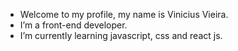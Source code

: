 - Welcome to my profile, my name is Vinicius Vieira.
- I’m a front-end developer.
- I’m currently learning javascript, css and react js.


<!---
Viniciu-s/Viniciu-s is a ✨ special ✨ repository because its `README.md` (this file) appears on your GitHub profile.
You can click the Preview link to take a look at your changes.
--->
